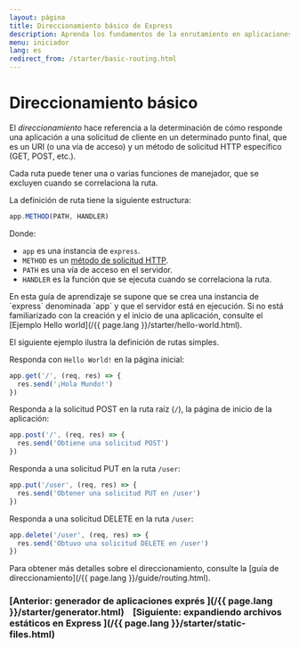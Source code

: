 ```yaml
---
layout: página
title: Direccionamiento básico de Express
description: Aprenda los fundamentos de la enrutamiento en aplicaciones Express.js, incluyendo cómo definir rutas, manejar métodos HTTP y crear manejadores de rutas para su servidor web.
menu: iniciador
lang: es
redirect_from: /starter/basic-routing.html
---
```


# Direccionamiento básico

El _direccionamiento_ hace referencia a la determinación de cómo responde una aplicación a una solicitud de cliente en un determinado punto final, que es un URI (o una vía de acceso) y un método de solicitud HTTP específico (GET, POST, etc.).

Cada ruta puede tener una o varias funciones de manejador, que se excluyen cuando se correlaciona la ruta.

La definición de ruta tiene la siguiente estructura:

```js
app.METHOD(PATH, HANDLER)
```

Donde:

- `app` es una instancia de `express`.
- `METHOD` es un [método de solicitud HTTP](http://en.wikipedia.org/wiki/Hypertext_Transfer_Protocol).
- `PATH` es una vía de acceso en el servidor.
- `HANDLER` es la función que se ejecuta cuando se correlaciona la ruta.

<div class="doc-box doc-notice" markdown="1">
En esta guía de aprendizaje se supone que se crea una instancia de `express` denominada `app` y que el servidor está en ejecución. Si no está familiarizado con la creación y el inicio de una aplicación, consulte el [Ejemplo Hello world](/{{ page.lang }}/starter/hello-world.html).
</div>

El siguiente ejemplo ilustra la definición de rutas simples.

Responda con `Hello World!` en la página inicial:

```js
app.get('/', (req, res) => {
  res.send('¡Hola Mundo!')
})
```

Responda a la solicitud POST en la ruta raíz (`/`), la página de inicio de la aplicación:

```js
app.post('/', (req, res) => {
  res.send('Obtiene una solicitud POST')
})
```

Responda a una solicitud PUT en la ruta `/user`:

```js
app.put('/user', (req, res) => {
  res.send('Obtener una solicitud PUT en /user')
})
```

Responda a una solicitud DELETE en la ruta `/user`:

```js
app.delete('/user', (req, res) => {
  res.send('Obtuvo una solicitud DELETE en /user')
})
```

Para obtener más detalles sobre el direccionamiento, consulte la [guía de direccionamiento](/{{ page.lang }}/guide/routing.html).

### [Anterior: generador de aplicaciones exprés ](/{{ page.lang }}/starter/generator.html)&nbsp;&nbsp;&nbsp;&nbsp;[Siguiente: expandiendo archivos estáticos en Express ](/{{ page.lang }}/starter/static-files.html)
